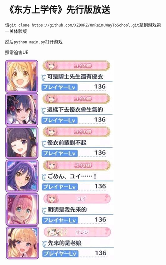 # 《东方上学传》先行版放送

请`git clone https://github.com/XZDXRZ/OnReimuWayToSchool.git`拿到游戏第一关体验版

然后`python main.py`打开游戏

照常迫害UE

![gmnUE](./img/UEgmn.jpg)